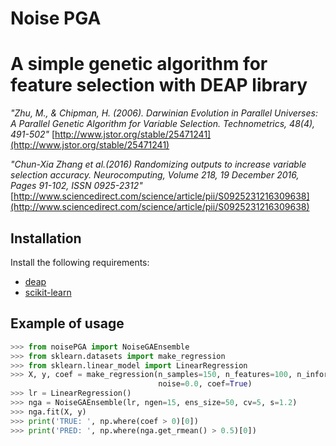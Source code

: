 Noise PGA
=====

# A simple genetic algorithm for feature selection with DEAP library

*"Zhu, M., & Chipman, H. (2006). Darwinian Evolution in Parallel Universes: A Parallel Genetic Algorithm for Variable Selection. Technometrics, 48(4), 491-502"*
[http://www.jstor.org/stable/25471241](http://www.jstor.org/stable/25471241)

*"Chun-Xia Zhang et al.(2016) Randomizing outputs to increase variable selection accuracy. Neurocomputing, Volume 218, 19 December 2016, Pages 91-102, ISSN 0925-2312"*
[http://www.sciencedirect.com/science/article/pii/S0925231216309638](http://www.sciencedirect.com/science/article/pii/S0925231216309638)

Installation
------------

Install the following requirements:

 * [deap](https://github.com/DEAP/deap)
 * [scikit-learn](scikit-learn.org)

Example of usage
-----

```python
>>> from noisePGA import NoiseGAEnsemble
>>> from sklearn.datasets import make_regression
>>> from sklearn.linear_model import LinearRegression
>>> X, y, coef = make_regression(n_samples=150, n_features=100, n_informative=15, n_targets=1,
                                 noise=0.0, coef=True)
>>> lr = LinearRegression()
>>> nga = NoiseGAEnsemble(lr, ngen=15, ens_size=50, cv=5, s=1.2)
>>> nga.fit(X, y)
>>> print('TRUE: ', np.where(coef > 0)[0])
>>> print('PRED: ', np.where(nga.get_rmean() > 0.5)[0])
```
